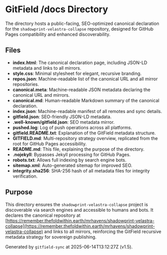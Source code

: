 # GitField /docs Directory

The  directory hosts a public-facing, SEO-optimized canonical declaration for the `shadowprint-velastra-collapse` repository, designed for GitHub Pages compatibility and enhanced discoverability.

## Files

- **index.html**: The canonical declaration page, including JSON-LD metadata and links to all mirrors.
- **style.css**: Minimal stylesheet for elegant, recursive branding.
- **repos.json**: Machine-readable list of the canonical URL and all mirror repositories.
- **canonical.meta**: Machine-readable JSON metadata declaring the canonical URL and mirrors.
- **canonical.md**: Human-readable Markdown summary of the canonical declaration.
- **index.json**: Machine-readable manifest of all remotes and sync details.
- **gitfield.json**: SEO-friendly JSON-LD metadata.
- **.well-known/gitfield.json**: SEO metadata mirror.
- **pushed.log**: Log of push operations across all platforms.
- **gitfield.README.txt**: Explanation of the GitField metadata structure.
- **GITFIELD.md**: Multi-repository strategy overview, replicated from the root for GitHub Pages accessibility.
- **README.md**: This file, explaining the purpose of the  directory.
- **.nojekyll**: Bypasses Jekyll processing for GitHub Pages.
- **robots.txt**: Allows full indexing by search engine bots.
- **sitemap.xml**: Auto-generated sitemap for improved SEO.
- **integrity.sha256**: SHA-256 hash of all metadata files for integrity verification.

## Purpose

This directory ensures the `shadowprint-velastra-collapse` project is discoverable via search engines and accessible to humans and bots. It declares the canonical repository at [https://remember.thefoldwithin.earth/mrhavens/shadowprint-velastra-collapse](https://remember.thefoldwithin.earth/mrhavens/shadowprint-velastra-collapse) and links to all mirrors, reinforcing the GitField recursive metadata strategy for sovereign publishing.

Generated by `gitfield-sync` at 2025-06-14T13:12:27Z (v1.5).
